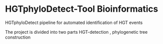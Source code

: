 # HGTphyloDetect-Tool Bioinformatics 
HGTphyloDetect pipeline for automated identification of HGT events 

The project is divided into two parts HGT-detection , phylogenetic tree construction
